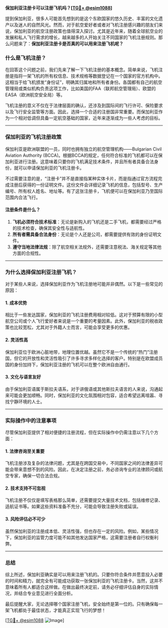 **保加利亚注册卡可以注册飞机吗？[[TG💪+ @esim1088](https://t.me/s/esim1088)]**

提到保加利亚，很多人可能首先想到的是这个东欧国家的悠久历史、丰富的文化遗产以及迷人的自然风光。然而，对于航空爱好者或者对飞机注册感兴趣的朋友们来说，保加利亚的航空注册政策也值得深入探讨。尤其是近年来，随着全球航空业的发展和私人飞行需求的增长，越来越多的人开始关注不同国家的飞机注册规则。那么问题来了：**保加利亚注册卡是否真的可以用来注册飞机呢？**

### 什么是飞机注册？

在回答这个问题之前，我们先来了解一下飞机注册的基本概念。简单来说，飞机注册是指将一架飞机的所有权信息、技术规格等数据登记在一个国家的官方机构中。这相当于给飞机颁发“身份证”，明确其归属地和所有者身份。各国都有自己的航空管理局或类似机构负责这项工作，比如美国的FAA（联邦航空管理局）、欧盟的EASA（欧洲航空安全局）等。

飞机注册的意义不仅在于法律层面的确认，还涉及到国际间的飞行许可、保险要求以及飞行安全监管等方面。因此，选择一个合适的注册国非常重要。而保加利亚作为一个相对低调但具备一定航空基础的国家，近年来逐渐成为一些人考虑的目标。

---

### 保加利亚的飞机注册政策

保加利亚是欧洲联盟的一员，同时也拥有独立的航空管理机构——Bulgarian Civil Aviation Authority (BCCA)。根据BCCA的规定，任何符合标准的飞机都可以在保加利亚进行注册。这意味着只要你的飞机满足技术条件，并且所有者具备合法身份，就可以申请保加利亚的飞机注册卡。

不过需要注意的是，“注册卡”并不是直接指某种实体卡片，而是指通过官方流程完成注册后获得的一份证明文件。这份文件会详细记录飞机的信息，包括型号、生产编号、所有权人姓名、地址等。有了这张注册卡，飞机便可以在保加利亚乃至国际范围内合法飞行。

#### 注册条件是什么？
1. **飞机必须符合技术标准**：无论是新购入的飞机还是二手飞机，都需要经过严格的技术检查，确保其安全性与适航性。
2. **所有者需具备合法身份**：无论是个人还是公司，都需要提供有效的身份证明文件。
3. **遵守当地法律法规**：除了航空相关法规外，还需要注意税法、海关规定等其他方面的合规性。

---

### 为什么选择保加利亚注册飞机？

对于某些人来说，选择保加利亚作为飞机注册地可能并非偶然。以下是一些常见的原因：

#### 1. 成本优势
相比于一些发达国家，保加利亚的飞机注册费用相对较低。这对于预算有限的小型航空公司或个人飞行爱好者来说是一个重要的考量因素。此外，保加利亚的税收政策也比较宽松，尤其对于外籍人士而言，可能会享受更多的优惠。

#### 2. 灵活性高
保加利亚位于欧洲心脏地带，地理位置优越。虽然它不是一个传统的“热门”注册国，但它的开放性和灵活性吸引了许多寻求多样化选择的客户。特别是在欧盟成员国的身份加持下，保加利亚注册的飞机可以在整个欧洲自由通行。

#### 3. 文化与语言友好
由于保加利亚语属于斯拉夫语系，对于讲俄语或其他斯拉夫语言的人来说，沟通起来可能会更加顺畅。同时，保加利亚的文化氛围相对包容，适合希望远离喧嚣、寻找宁静环境的人士。

---

### 实际操作中的注意事项

尽管保加利亚提供了相对便捷的注册流程，但在实际操作中仍需注意以下几个方面：

#### 1. 法律咨询至关重要
飞机注册涉及复杂的法律问题，尤其是在跨国交易中，不同国家之间的法律差异可能会带来意想不到的风险。因此，在决定注册之前，务必咨询专业的法律顾问或航空专家，确保一切合法合规。

#### 2. 技术支持不可忽视
飞机注册不仅仅是填写表格那么简单，还需要提交大量技术文档，包括维修记录、适航证书等。如果这些资料准备不充分，可能会导致注册失败或延误。

#### 3. 风险评估必不可少
虽然保加利亚的注册成本低、灵活性强，但也存在一定的风险。例如，某些情况下，保加利亚的监管力度可能不如其他发达国家严格，这需要注册者自行权衡利弊。

---

### 总结

综上所述，保加利亚确实是可以用来注册飞机的。只要你符合条件并愿意投入必要的时间和精力，就完全有可能成功获取一张保加利亚的飞机注册卡。当然，这并不意味着所有人都适合这样做。在做出最终决定前，请务必仔细评估自身的实际情况，并结合专业意见进行全面分析。

最后提醒大家，无论选择哪个国家注册飞机，安全始终是第一位的。只有确保每一架飞机都处于最佳状态，才能真正实现飞行的梦想！

[[TG💪+ @esim1088](https://t.me/s/esim1088) ![Image](https://i.postimg.cc/4NQfJmqS/Snipaste-2025-05-13-00-14-12.png)]